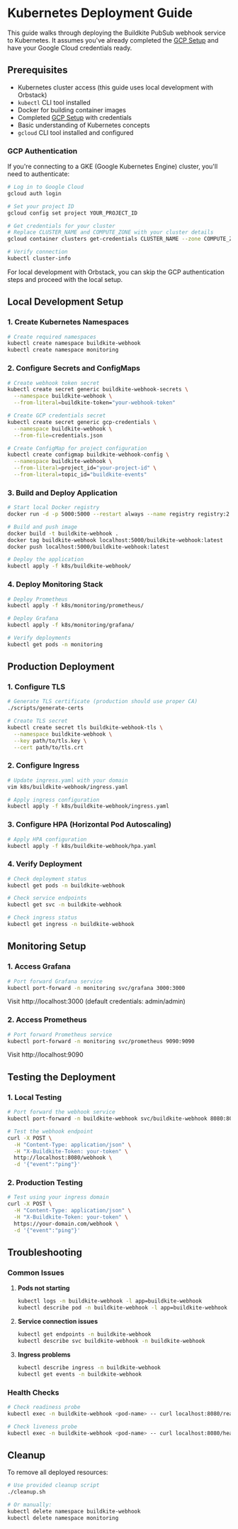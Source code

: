 # Kubernetes Deployment Guide

This guide walks through deploying the Buildkite PubSub webhook service to Kubernetes. It assumes you've already completed the [GCP Setup](GCP_SETUP.md) and have your Google Cloud credentials ready.

## Prerequisites

- Kubernetes cluster access (this guide uses local development with Orbstack)
- `kubectl` CLI tool installed
- Docker for building container images
- Completed [GCP Setup](GCP_SETUP.md) with credentials
- Basic understanding of Kubernetes concepts
- `gcloud` CLI tool installed and configured

### GCP Authentication

If you're connecting to a GKE (Google Kubernetes Engine) cluster, you'll need to authenticate:

```bash
# Log in to Google Cloud
gcloud auth login

# Set your project ID
gcloud config set project YOUR_PROJECT_ID

# Get credentials for your cluster
# Replace CLUSTER_NAME and COMPUTE_ZONE with your cluster details
gcloud container clusters get-credentials CLUSTER_NAME --zone COMPUTE_ZONE --project YOUR_PROJECT_ID

# Verify connection
kubectl cluster-info
```

For local development with Orbstack, you can skip the GCP authentication steps and proceed with the local setup.

## Local Development Setup

### 1. Create Kubernetes Namespaces

```bash
# Create required namespaces
kubectl create namespace buildkite-webhook
kubectl create namespace monitoring
```

### 2. Configure Secrets and ConfigMaps

```bash
# Create webhook token secret
kubectl create secret generic buildkite-webhook-secrets \
  --namespace buildkite-webhook \
  --from-literal=buildkite-token="your-webhook-token"

# Create GCP credentials secret
kubectl create secret generic gcp-credentials \
  --namespace buildkite-webhook \
  --from-file=credentials.json

# Create ConfigMap for project configuration
kubectl create configmap buildkite-webhook-config \
  --namespace buildkite-webhook \
  --from-literal=project_id="your-project-id" \
  --from-literal=topic_id="buildkite-events"
```

### 3. Build and Deploy Application

```bash
# Start local Docker registry
docker run -d -p 5000:5000 --restart always --name registry registry:2

# Build and push image
docker build -t buildkite-webhook .
docker tag buildkite-webhook localhost:5000/buildkite-webhook:latest
docker push localhost:5000/buildkite-webhook:latest

# Deploy the application
kubectl apply -f k8s/buildkite-webhook/
```

### 4. Deploy Monitoring Stack

```bash
# Deploy Prometheus
kubectl apply -f k8s/monitoring/prometheus/

# Deploy Grafana
kubectl apply -f k8s/monitoring/grafana/

# Verify deployments
kubectl get pods -n monitoring
```

## Production Deployment

### 1. Configure TLS

```bash
# Generate TLS certificate (production should use proper CA)
./scripts/generate-certs

# Create TLS secret
kubectl create secret tls buildkite-webhook-tls \
  --namespace buildkite-webhook \
  --key path/to/tls.key \
  --cert path/to/tls.crt
```

### 2. Configure Ingress

```bash
# Update ingress.yaml with your domain
vim k8s/buildkite-webhook/ingress.yaml

# Apply ingress configuration
kubectl apply -f k8s/buildkite-webhook/ingress.yaml
```

### 3. Configure HPA (Horizontal Pod Autoscaling)

```bash
# Apply HPA configuration
kubectl apply -f k8s/buildkite-webhook/hpa.yaml
```

### 4. Verify Deployment

```bash
# Check deployment status
kubectl get pods -n buildkite-webhook

# Check service endpoints
kubectl get svc -n buildkite-webhook

# Check ingress status
kubectl get ingress -n buildkite-webhook
```

## Monitoring Setup

### 1. Access Grafana

```bash
# Port forward Grafana service
kubectl port-forward -n monitoring svc/grafana 3000:3000
```

Visit http://localhost:3000 (default credentials: admin/admin)

### 2. Access Prometheus

```bash
# Port forward Prometheus service
kubectl port-forward -n monitoring svc/prometheus 9090:9090
```

Visit http://localhost:9090

## Testing the Deployment

### 1. Local Testing

```bash
# Port forward the webhook service
kubectl port-forward -n buildkite-webhook svc/buildkite-webhook 8080:80

# Test the webhook endpoint
curl -X POST \
  -H "Content-Type: application/json" \
  -H "X-Buildkite-Token: your-token" \
  http://localhost:8080/webhook \
  -d '{"event":"ping"}'
```

### 2. Production Testing

```bash
# Test using your ingress domain
curl -X POST \
  -H "Content-Type: application/json" \
  -H "X-Buildkite-Token: your-token" \
  https://your-domain.com/webhook \
  -d '{"event":"ping"}'
```

## Troubleshooting

### Common Issues

1. **Pods not starting**
   ```bash
   kubectl logs -n buildkite-webhook -l app=buildkite-webhook
   kubectl describe pod -n buildkite-webhook -l app=buildkite-webhook
   ```

2. **Service connection issues**
   ```bash
   kubectl get endpoints -n buildkite-webhook
   kubectl describe svc buildkite-webhook -n buildkite-webhook
   ```

3. **Ingress problems**
   ```bash
   kubectl describe ingress -n buildkite-webhook
   kubectl get events -n buildkite-webhook
   ```

### Health Checks

```bash
# Check readiness probe
kubectl exec -n buildkite-webhook <pod-name> -- curl localhost:8080/ready

# Check liveness probe
kubectl exec -n buildkite-webhook <pod-name> -- curl localhost:8080/health
```

## Cleanup

To remove all deployed resources:

```bash
# Use provided cleanup script
./cleanup.sh

# Or manually:
kubectl delete namespace buildkite-webhook
kubectl delete namespace monitoring
```
